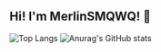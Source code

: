 ## Hi! I'm MerlinSMQWQ! 👋
![Top Langs](https://github-readme-stats.vercel.app/api/top-langs/?username=MerlinSMQWQ&show_icons=true&theme=algolia&random=130)
![Anurag's GitHub stats](https://github-readme-stats.vercel.app/api?username=MerlinSMQWQ&show_icons=true&theme=algolia&random=130)
<!--
**MerlinSMQWQ/MerlinSMQWQ** is a ✨ _special_ ✨ repository because its `README.md` (this file) appears on your GitHub profile.

Here are some ideas to get you started:

- 🔭 I’m currently working on ...
- 🌱 I’m currently learning ...
- 👯 I’m looking to collaborate on ...
- 🤔 I’m looking for help with ...
- 💬 Ask me about ...
- 📫 How to reach me: ...
- 😄 Pronouns: ...
- ⚡ Fun fact: ...
-->
